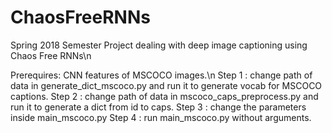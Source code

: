 # ChaosFreeRNNs
Spring 2018 Semester Project dealing with deep image captioning using Chaos Free RNNs\n

Prerequires: CNN features of MSCOCO images.\n
Step 1 : change path of data in generate_dict_mscoco.py and run it to generate vocab for MSCOCO captions.
Step 2 : change path of data in mscoco_caps_preprocess.py and run it to generate a dict from id to caps.
Step 3 : change the parameters inside main_mscoco.py
Step 4 : run main_mscoco.py without arguments.
